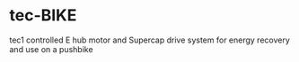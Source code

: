 # tec-BIKE
tec1 controlled E hub motor and Supercap drive system for energy recovery and use on a pushbike
